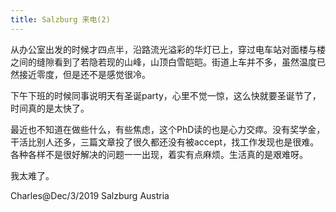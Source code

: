 ```yaml
---
title: Salzburg 来电(2)
---
```


从办公室出发的时候才四点半，沿路流光溢彩的华灯已上，穿过电车站对面楼与楼之间的缝隙看到了若隐若现的山峰，山顶白雪皑皑。街道上车并不多，虽然温度已然接近零度，但是还不是感觉很冷。

下午下班的时候同事说明天有圣诞party，心里不觉一惊，这么快就要圣诞节了，时间真的是太快了。

最近也不知道在做些什么，有些焦虑，这个PhD读的也是心力交瘁。没有奖学金，干活比别人还多，三篇文章投了很久都还没有被accept，找工作发现也是很难。各种各样不是很好解决的问题一一出现，着实有点麻烦。生活真的是艰难呀。

我太难了。

Charles@Dec/3/2019 Salzburg Austria




